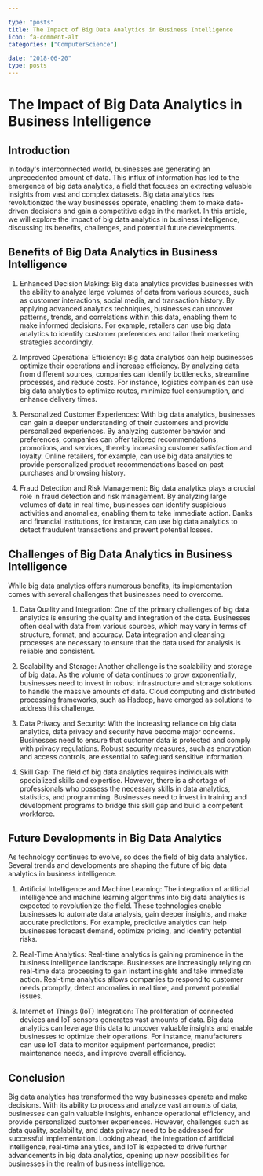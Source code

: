 ```yaml
---

type: "posts"
title: The Impact of Big Data Analytics in Business Intelligence
icon: fa-comment-alt
categories: ["ComputerScience"]

date: "2018-06-20"
type: posts
---
```





# The Impact of Big Data Analytics in Business Intelligence

## Introduction

In today's interconnected world, businesses are generating an unprecedented amount of data. This influx of information has led to the emergence of big data analytics, a field that focuses on extracting valuable insights from vast and complex datasets. Big data analytics has revolutionized the way businesses operate, enabling them to make data-driven decisions and gain a competitive edge in the market. In this article, we will explore the impact of big data analytics in business intelligence, discussing its benefits, challenges, and potential future developments.

## Benefits of Big Data Analytics in Business Intelligence

1. Enhanced Decision Making: Big data analytics provides businesses with the ability to analyze large volumes of data from various sources, such as customer interactions, social media, and transaction history. By applying advanced analytics techniques, businesses can uncover patterns, trends, and correlations within this data, enabling them to make informed decisions. For example, retailers can use big data analytics to identify customer preferences and tailor their marketing strategies accordingly.

2. Improved Operational Efficiency: Big data analytics can help businesses optimize their operations and increase efficiency. By analyzing data from different sources, companies can identify bottlenecks, streamline processes, and reduce costs. For instance, logistics companies can use big data analytics to optimize routes, minimize fuel consumption, and enhance delivery times.

3. Personalized Customer Experiences: With big data analytics, businesses can gain a deeper understanding of their customers and provide personalized experiences. By analyzing customer behavior and preferences, companies can offer tailored recommendations, promotions, and services, thereby increasing customer satisfaction and loyalty. Online retailers, for example, can use big data analytics to provide personalized product recommendations based on past purchases and browsing history.

4. Fraud Detection and Risk Management: Big data analytics plays a crucial role in fraud detection and risk management. By analyzing large volumes of data in real time, businesses can identify suspicious activities and anomalies, enabling them to take immediate action. Banks and financial institutions, for instance, can use big data analytics to detect fraudulent transactions and prevent potential losses.

## Challenges of Big Data Analytics in Business Intelligence

While big data analytics offers numerous benefits, its implementation comes with several challenges that businesses need to overcome.

1. Data Quality and Integration: One of the primary challenges of big data analytics is ensuring the quality and integration of the data. Businesses often deal with data from various sources, which may vary in terms of structure, format, and accuracy. Data integration and cleansing processes are necessary to ensure that the data used for analysis is reliable and consistent.

2. Scalability and Storage: Another challenge is the scalability and storage of big data. As the volume of data continues to grow exponentially, businesses need to invest in robust infrastructure and storage solutions to handle the massive amounts of data. Cloud computing and distributed processing frameworks, such as Hadoop, have emerged as solutions to address this challenge.

3. Data Privacy and Security: With the increasing reliance on big data analytics, data privacy and security have become major concerns. Businesses need to ensure that customer data is protected and comply with privacy regulations. Robust security measures, such as encryption and access controls, are essential to safeguard sensitive information.

4. Skill Gap: The field of big data analytics requires individuals with specialized skills and expertise. However, there is a shortage of professionals who possess the necessary skills in data analytics, statistics, and programming. Businesses need to invest in training and development programs to bridge this skill gap and build a competent workforce.

## Future Developments in Big Data Analytics

As technology continues to evolve, so does the field of big data analytics. Several trends and developments are shaping the future of big data analytics in business intelligence.

1. Artificial Intelligence and Machine Learning: The integration of artificial intelligence and machine learning algorithms into big data analytics is expected to revolutionize the field. These technologies enable businesses to automate data analysis, gain deeper insights, and make accurate predictions. For example, predictive analytics can help businesses forecast demand, optimize pricing, and identify potential risks.

2. Real-Time Analytics: Real-time analytics is gaining prominence in the business intelligence landscape. Businesses are increasingly relying on real-time data processing to gain instant insights and take immediate action. Real-time analytics allows companies to respond to customer needs promptly, detect anomalies in real time, and prevent potential issues.

3. Internet of Things (IoT) Integration: The proliferation of connected devices and IoT sensors generates vast amounts of data. Big data analytics can leverage this data to uncover valuable insights and enable businesses to optimize their operations. For instance, manufacturers can use IoT data to monitor equipment performance, predict maintenance needs, and improve overall efficiency.

## Conclusion

Big data analytics has transformed the way businesses operate and make decisions. With its ability to process and analyze vast amounts of data, businesses can gain valuable insights, enhance operational efficiency, and provide personalized customer experiences. However, challenges such as data quality, scalability, and data privacy need to be addressed for successful implementation. Looking ahead, the integration of artificial intelligence, real-time analytics, and IoT is expected to drive further advancements in big data analytics, opening up new possibilities for businesses in the realm of business intelligence.